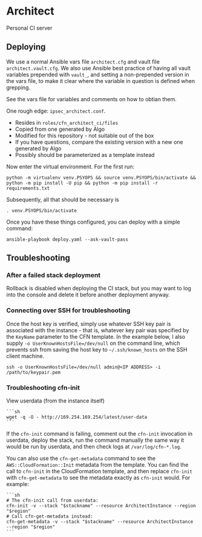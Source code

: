 # Architect

Personal CI server

## Deploying

We use a normal Ansible vars file `architect.cfg` and vault file `architect.vault.cfg`.
We also use Ansible best practice of having all vault variables prepended with `vault_`,
and setting a non-prepended version in the vars file,
to make it clear where the variable in question is defined when grepping.

See the vars file for variables and comments on how to obtian them.

One rough edge: `ipsec_architect.conf`.
- Resides in `roles/cfn_architect_ci/files`
- Copied from one generated by Algo
- Modified for this repository - not suitable out of the box
- If you have questions, compare the existing version with a new one generated by Algo
- Possibly should be parameterized as a template instead

Now enter the virtual environment.
For the first run:

    python -m virtualenv venv.PSYOPS && source venv.PSYOPS/bin/activate && python -m pip install -U pip && python -m pip install -r requirements.txt

Subsequently, all that should be necessary is

    . venv.PSYOPS/bin/activate

Once you have these things configured, you can deploy with a simple command:

    ansible-playbook deploy.yaml --ask-vault-pass

## Troubleshooting

### After a failed stack deployment

Rollback is disabled when deploying the CI stack,
but you may want to log into the console and delete it before another deployment anyway.

### Connecting over SSH for troubleshooting

Once the host key is verified,
simply use whatever SSH key pair is associated with the instance -
that is,
whatever key pair was specified by the `KeyName` parameter to the CFN template.
In the example below,
I also supply `-o UserKnownHostsFile=/dev/null` on the command line,
which prevents ssh from saving the host key to `~/.ssh/known_hosts`
on the SSH client machine.

    ssh -o UserKnownHostsFile=/dev/null admin@<IP ADDRESS> -i /path/to/keypair.pem

### Troubleshooting cfn-init

View userdata (from the instance itself)

    ```sh
    wget -q -O - http://169.254.169.254/latest/user-data
    ```

If the `cfn-init` command is failing,
comment out the `cfn-init` invocation in userdata,
deploy the stack,
run the command manually the same way it would be run by userdata,
and then check logs at `/var/log/cfn-*.log`.

You can also use the `cfn-get-metadata` command to see the `AWS::CloudFormation::Init` metadata from the template.
You can find the call to `cfn-init` in the CloudFormation template,
and then replace `cfn-init` with `cfn-get-metadata` to see the metadata exactly as `cfn-init` would.
For example:

    ```sh
    # The cfn-init call from userdata:
    cfn-init -v --stack "$stackname" --resource ArchitectInstance --region "$region"
    # Call cfn-get-metadata instead:
    cfn-get-metadata -v --stack "$stackname" --resource ArchitectInstance --region "$region"
    ```
